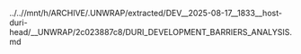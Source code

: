 ../..//mnt/h/ARCHIVE/.UNWRAP/extracted/DEV__2025-08-17__1833__host-duri-head/__UNWRAP/2c023887c8/DURI_DEVELOPMENT_BARRIERS_ANALYSIS.md